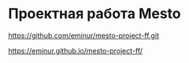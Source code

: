 # Проектная работа Mesto
https://github.com/eminur/mesto-project-ff.git

https://eminur.github.io/mesto-project-ff/
